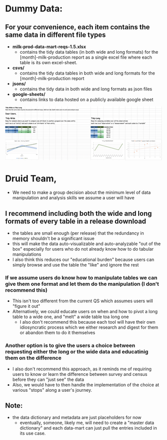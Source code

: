 # Dummy Data:
## For your convenience, each item contains the same data in different file types
- **milk-prod-data-mart-reqs-1.5.xlsx**
    - contains the tidy data tables (in both wide and long formats) for the [month]-milk-production report as a single excel file where each table is its own excel-sheet.
- **csvs/**
    - contains the tidy data tables in both wide and long formats for the [month]-milk-production report
- **jsons/**
    - contains the tidy data in both wide and long formats as json files
- **google-sheets/**
    - contains links to data hosted on a publicly available google sheet

![tidy-wide-vs-tidy-long](tidy-wide-vs-tidy-long.png)

# Druid Team,
- We need to make a group decision about the minimum level of data manipulation and analysis skills we assume a user will have

## I recommend including both the wide and long formats of every table in a release download
- the tables are small enough (per release) that the redundancy in memory shouldn't be a significant issue
- this will make the data auto-visualizable and auto-analyzable "out of the box" especially for users who do not already know how to do tabular manipulations
- I also think this reduces our "educational burden" because users can simply browse and use the table the "like" and ignore the rest

### If we assume users do know how to manipulate tables we can give them one format and let them do the manipulation (I don't recommend this)
- This isn't too different from the current QS which assumes users will "figure it out"
- Alternatively, we could educate users on when and how to pivot a long table to a wide one, and "melt" a wide table toa long one
    - I also don't recommend this because each tool will have their own idiosyncratic process which we either research and digest for them or abandon them to do it themselves

### Another option is to give the users a choice between requesting either the long or the wide data and educatinig them on the difference
- I also don't recommend this approach, as it reminds me of requiring users to know or learn the difference between survey and census before they can "just see" the data
- Also, we would have to then handle the implementation of the choice at various "stops" along a user's journey.

## Note:
- the data dictionary and metadata are just placeholders for now
    - eventually, someone, likely me, will need to create a "master data dictionary" and each data-mart can just pull the entries included in its use case.